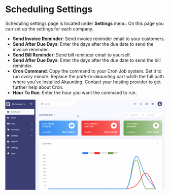 Scheduling Settings
===================

Scheduling settings page is located under **Settings** menu. On this page you can set up the settings for each company.

- **Send Invoice Reminder**: Send invoice reminder email to your customers.
- **Send After Due Days**: Enter the days after the due date to send the invoice reminder.
- **Send Bill Reminder**: Send bill reminder email to yourself.
- **Send After Due Days**: Enter the days after the due date to send the bill reminder.
- **Cron Command**: Copy the command to your Cron Job system. Set it to run *every minute*. Replace the *path-to-akaunting* part whith the full path where you've installed Akaunting. Contact your hosting provider to get further help about Cron.
- **Hour To Run**: Enter the hour you want the command to run.

![general scheduling](_images/scheduling.gif)
